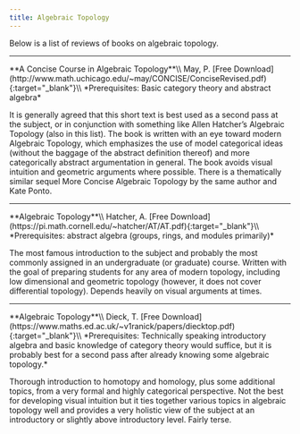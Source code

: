 ```yaml
---
title: Algebraic Topology
---
```


Below is a list of reviews of books on algebraic topology.

<hr>
**A Concise Course in Algebraic Topology**\\
May, P. [Free Download](http://www.math.uchicago.edu/~may/CONCISE/ConciseRevised.pdf){:target="_blank"}\\
*Prerequisites: Basic category theory and abstract algebra*

It is generally agreed that this short text is best used as a second pass at the subject, or in conjunction with something like Allen Hatcher’s Algebraic Topology (also in this list). The book is written with an eye toward modern Algebraic Topology, which emphasizes the use of model categorical ideas (without the baggage of the abstract definition thereof) and more categorically abstract argumentation in general. The book avoids visual intuition and geometric arguments where possible. There is a thematically similar sequel More Concise Algebraic Topology by the same author and Kate Ponto.

<hr>
**Algebraic Topology**\\
Hatcher, A. [Free Download](https://pi.math.cornell.edu/~hatcher/AT/AT.pdf){:target="_blank"}\\
*Prerequisites: abstract algebra (groups, rings, and modules primarily)*

The most famous introduction to the subject and probably the most commonly assigned in an undergraduate (or graduate) course. Written with the goal of preparing students for any area of modern topology, including low dimensional and geometric topology (however, it does not cover differential topology). Depends heavily on visual arguments at times.

<hr>
**Algebraic Topology**\\
Dieck, T. [Free Download](https://www.maths.ed.ac.uk/~v1ranick/papers/diecktop.pdf){:target="_blank"}\\
*Prerequisites: Technically speaking introductory algebra and basic knowledge of category theory would suffice, but it is probably best for a second pass after already knowing some algebraic topology.*

Thorough introduction to homotopy and homology, plus some additional topics, from a very formal and highly categorical perspective. Not the best for developing visual intuition but it ties together various topics in algebraic topology well and provides a very holistic view of the subject at an introductory or slightly above introductory level. Fairly terse.